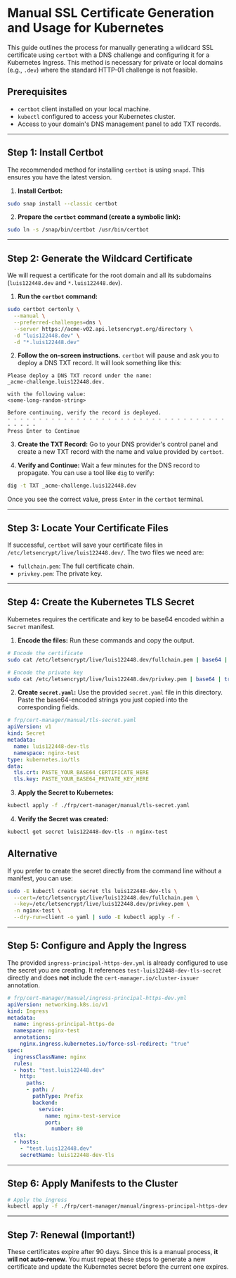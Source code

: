 # Manual SSL Certificate Generation and Usage for Kubernetes

This guide outlines the process for manually generating a wildcard SSL certificate using `certbot` with a DNS challenge and configuring it for a Kubernetes Ingress. This method is necessary for private or local domains (e.g., `.dev`) where the standard HTTP-01 challenge is not feasible.

## Prerequisites

- `certbot` client installed on your local machine.
- `kubectl` configured to access your Kubernetes cluster.
- Access to your domain's DNS management panel to add TXT records.

---
## Step 1: Install Certbot

The recommended method for installing `certbot` is using `snapd`. This ensures you have the latest version.

1.  **Install Certbot:**
    
```bash
sudo snap install --classic certbot
```

2.  **Prepare the `certbot` command (create a symbolic link):**
    
```bash
sudo ln -s /snap/bin/certbot /usr/bin/certbot
```

---
## Step 2: Generate the Wildcard Certificate

We will request a certificate for the root domain and all its subdomains (`luis122448.dev` and `*.luis122448.dev`).

1.  **Run the `certbot` command:**
    
```bash
sudo certbot certonly \
  --manual \
  --preferred-challenges=dns \
  --server https://acme-v02.api.letsencrypt.org/directory \
  -d "luis122448.dev" \
  -d "*.luis122448.dev"
```

2.  **Follow the on-screen instructions.** `certbot` will pause and ask you to deploy a DNS TXT record. It will look something like this:

```
Please deploy a DNS TXT record under the name:
_acme-challenge.luis122448.dev.

with the following value:
<some-long-random-string>

Before continuing, verify the record is deployed.
- - - - - - - - - - - - - - - - - - - - - - - - - - - - - - - - - - - - - - - -
Press Enter to Continue
```

3.  **Create the TXT Record:** Go to your DNS provider's control panel and create a new TXT record with the name and value provided by `certbot`.

4.  **Verify and Continue:** Wait a few minutes for the DNS record to propagate. You can use a tool like `dig` to verify:
    
```bash
dig -t TXT _acme-challenge.luis122448.dev
```

Once you see the correct value, press `Enter` in the `certbot` terminal.

---
## Step 3: Locate Your Certificate Files

If successful, `certbot` will save your certificate files in `/etc/letsencrypt/live/luis122448.dev/`. The two files we need are:
- `fullchain.pem`: The full certificate chain.
- `privkey.pem`: The private key.

---
## Step 4: Create the Kubernetes TLS Secret

Kubernetes requires the certificate and key to be base64 encoded within a `Secret` manifest.

1.  **Encode the files:** Run these commands and copy the output.
    
```bash
# Encode the certificate
sudo cat /etc/letsencrypt/live/luis122448.dev/fullchain.pem | base64 | tr -d '\n'

# Encode the private key
sudo cat /etc/letsencrypt/live/luis122448.dev/privkey.pem | base64 | tr -d '\n'
```

2.  **Create `secret.yaml`:** Use the provided `secret.yaml` file in this directory. Paste the base64-encoded strings you just copied into the corresponding fields.

```yaml
# frp/cert-manager/manual/tls-secret.yaml
apiVersion: v1
kind: Secret
metadata:
  name: luis122448-dev-tls
  namespace: nginx-test
type: kubernetes.io/tls
data:
  tls.crt: PASTE_YOUR_BASE64_CERTIFICATE_HERE
  tls.key: PASTE_YOUR_BASE64_PRIVATE_KEY_HERE
```

3.  **Apply the Secret to Kubernetes:**

```bash
kubectl apply -f ./frp/cert-manager/manual/tls-secret.yaml
```

4.  **Verify the Secret was created:**

```bash
kubectl get secret luis122448-dev-tls -n nginx-test
```

## Alternative

If you prefer to create the secret directly from the command line without a manifest, you can use:

```bash
sudo -E kubectl create secret tls luis122448-dev-tls \
  --cert=/etc/letsencrypt/live/luis122448.dev/fullchain.pem \
  --key=/etc/letsencrypt/live/luis122448.dev/privkey.pem \
  -n nginx-test \
  --dry-run=client -o yaml | sudo -E kubectl apply -f -
```

---
## Step 5: Configure and Apply the Ingress

The provided `ingress-principal-https-dev.yml` is already configured to use the secret you are creating. It references `test-luis122448-dev-tls-secret` directly and does **not** include the `cert-manager.io/cluster-issuer` annotation.

```yaml
# frp/cert-manager/manual/ingress-principal-https-dev.yml
apiVersion: networking.k8s.io/v1
kind: Ingress
metadata:
  name: ingress-principal-https-de
  namespace: nginx-test
  annotations:
    nginx.ingress.kubernetes.io/force-ssl-redirect: "true"
spec:
  ingressClassName: nginx
  rules:
  - host: "test.luis122448.dev"
    http:
      paths:
      - path: /
        pathType: Prefix
        backend:
          service:
            name: nginx-test-service
            port:
              number: 80
  tls:
  - hosts:
    - "test.luis122448.dev"
    secretName: luis122448-dev-tls
```

---
## Step 6: Apply Manifests to the Cluster

```bash
# Apply the ingress
kubectl apply -f ./frp/cert-manager/manual/ingress-principal-https-dev.yml
```

---
## Step 7: Renewal (Important!)

These certificates expire after 90 days. Since this is a manual process, **it will not auto-renew**. You must repeat these steps to generate a new certificate and update the Kubernetes secret before the current one expires.

```